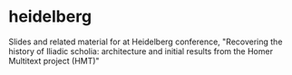 # heidelberg

Slides and related material for at Heidelberg conference, "Recovering the history of Iliadic scholia: architecture and initial results from the Homer Multitext project  (HMT)"
